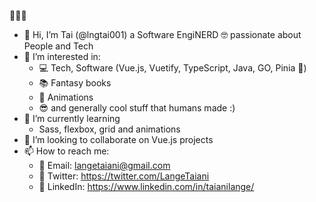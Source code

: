 💖💖💖
- 👋 Hi, I’m Tai (@lngtai001) a Software EngiNERD 🤓 passionate about People and Tech 
- 👀 I’m interested in:
  - 💻 Tech, Software (Vue.js, Vuetify, TypeScript, Java, GO, Pinia 🍍)  
  - 📚 Fantasy books 
  - 👾 Animations 
  - 😎 and generally cool stuff that humans made :)
- 🌱 I’m currently learning 
  - Sass, flexbox, grid and animations
- 💞️ I’m looking to collaborate on Vue.js projects
- 📫 How to reach me:
  - 💌 Email: langetaiani@gmail.com
  - 💌 Twitter: https://twitter.com/LangeTaiani
  - 💌 LinkedIn: https://www.linkedin.com/in/taianilange/

<!---
lngtai001/lngtai001 is a ✨ special ✨ repository because its `README.md` (this file) appears on your GitHub profile.
You can click the Preview link to take a look at your changes.
--->
